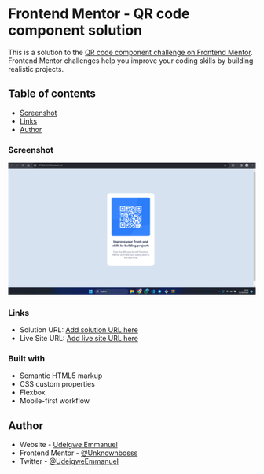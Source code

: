 # Frontend Mentor - QR code component solution

This is a solution to the [QR code component challenge on Frontend Mentor](https://www.frontendmentor.io/challenges/qr-code-component-iux_sIO_H). Frontend Mentor challenges help you improve your coding skills by building realistic projects. 

## Table of contents

  - [Screenshot](#screenshot)
  - [Links](#links)
- [Author](#author)


### Screenshot

![](./images/qrcode_screenshot.png)

### Links

- Solution URL: [Add solution URL here](https://github.com/Unknownbosss/Frontend-Mentor-QR-code/)
- Live Site URL: [Add live site URL here](https://your-live-site-url.com)

### Built with

- Semantic HTML5 markup
- CSS custom properties
- Flexbox
- Mobile-first workflow



## Author

- Website - [Udeigwe Emmanuel](https://www.your-site.com)
- Frontend Mentor - [@Unknownbosss](https://www.frontendmentor.io/profile/Unknownbosss)
- Twitter - [@UdeigweEmmanuel](https://www.twitter.com/UdeigweEmmanuel)


